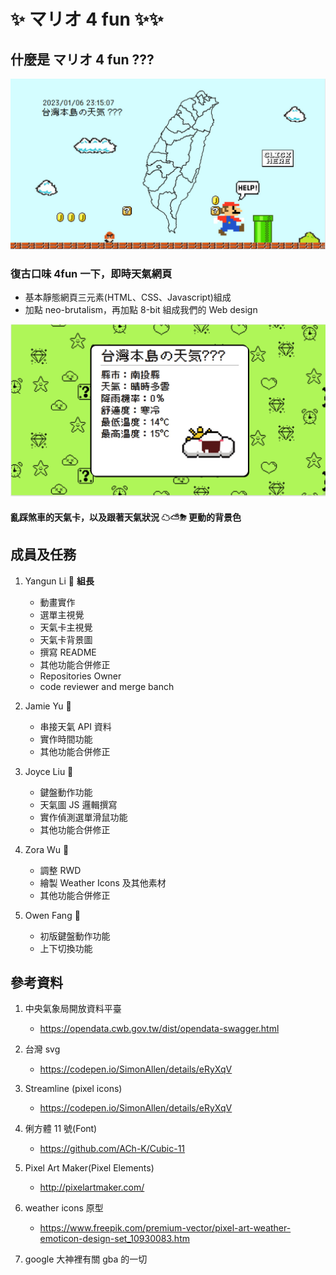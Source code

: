 # ✨ マリオ 4 fun ✨✨

## 什麼是 マリオ 4 fun ???

<img width="700" src="./assets/web.png" >

### 復古口味 4fun 一下，即時天氣網頁

- 基本靜態網頁三元素(HTML、CSS、Javascript)組成
- 加點 neo-brutalism，再加點 8-bit 組成我們的 Web design

<img width="700" src="./assets/weatherCard.png" >

#### 亂踩煞車的天氣卡，以及跟著天氣狀況 ☁⛅⛈ 更動的背景色

## 成員及任務

1. Yangun Li 🌟 **組長**

   - 動畫實作

   * 選單主視覺
   * 天氣卡主視覺
   * 天氣卡背景圖
   * 撰寫 README
   * 其他功能合併修正
   * Repositories Owner

   - code reviewer and merge banch

1. Jamie Yu 🌟
   - 串接天氣 API 資料
   - 實作時間功能
   * 其他功能合併修正
1. Joyce Liu 🌟

   - 鍵盤動作功能

   * 天氣圖 JS 邏輯撰寫

   - 實作偵測選單滑鼠功能

   * 其他功能合併修正

1. Zora Wu 🌟
   - 調整 RWD
   - 繪製 Weather Icons 及其他素材
   * 其他功能合併修正
1. Owen Fang 🌟
   - 初版鍵盤動作功能
   * 上下切換功能

## 參考資料

1. 中央氣象局開放資料平臺

   - https://opendata.cwb.gov.tw/dist/opendata-swagger.html

1. 台灣 svg

   - https://codepen.io/SimonAllen/details/eRyXqV

1. Streamline (pixel icons)

   - https://codepen.io/SimonAllen/details/eRyXqV

1. 俐方體 11 號(Font)

   - https://github.com/ACh-K/Cubic-11

1. Pixel Art Maker(Pixel Elements)

   - http://pixelartmaker.com/

1. weather icons 原型

   - https://www.freepik.com/premium-vector/pixel-art-weather-emoticon-design-set_10930083.htm

1. google 大神裡有關 gba 的一切
